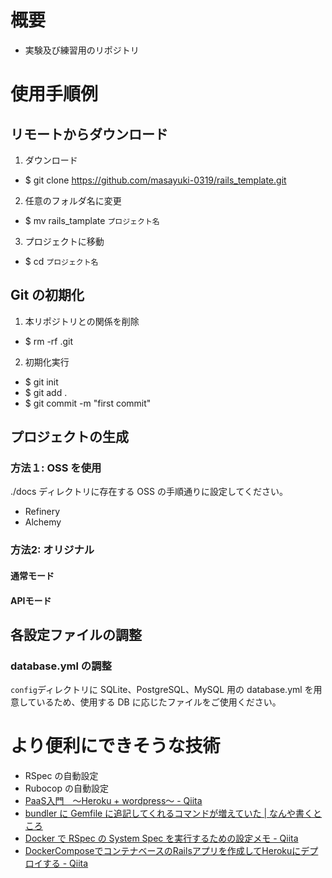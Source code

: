 # 概要
- 実験及び練習用のリポジトリ

# 使用手順例
## リモートからダウンロード
1. ダウンロード
  - $ git clone https://github.com/masayuki-0319/rails_template.git
2. 任意のフォルダ名に変更
  - $ mv rails_tamplate `プロジェクト名`
3. プロジェクトに移動
  - $ cd `プロジェクト名`

## Git の初期化
1. 本リポジトリとの関係を削除
  - $ rm -rf .git
2. 初期化実行
  - $ git init
  - $ git add .
  - $ git commit -m "first commit"

## プロジェクトの生成
### 方法１: OSS を使用
./docs ディレクトリに存在する OSS の手順通りに設定してください。
- Refinery
- Alchemy

### 方法2: オリジナル
#### 通常モード
#### APIモード

## 各設定ファイルの調整
### database.yml の調整
`config`ディレクトリに SQLite、PostgreSQL、MySQL 用の database.yml を用意しているため、使用する DB に応じたファイルをご使用ください。

# より便利にできそうな技術
- RSpec の自動設定
- Rubocop の自動設定
- [PaaS入門　〜Heroku \+ wordpress〜 \- Qiita](https://qiita.com/fukazawashun/items/a8a9698d5cf781f87812)
- [bundler に Gemfile に追記してくれるコマンドが増えていた \| なんや書くところ](https://hondash.app/bundle-new-command/)
- [Docker で RSpec の System Spec を実行するための設定メモ \- Qiita](https://qiita.com/suketa/items/d783ac61c2a3e4c16ad4)
- [DockerComposeでコンテナベースのRailsアプリを作成してHerokuにデプロイする \- Qiita](https://qiita.com/akirakudo/items/16a01271b0a39316e439#heroku%E3%81%B8%E3%83%87%E3%83%97%E3%83%AD%E3%82%A4%E3%81%99%E3%82%8B)
